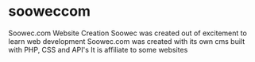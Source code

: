 # sooweccom
Soowec.com Website Creation
Soowec was created out of excitement to learn web development
Soowec.com was created with its own cms built with PHP, CSS and API's
It is affiliate to some websites

